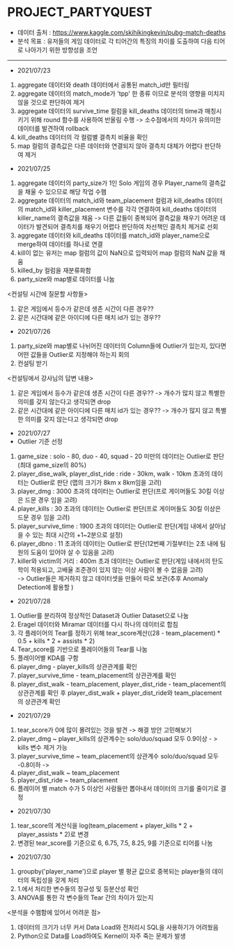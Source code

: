 # PROJECT_PARTYQUEST
- 데이터 출처 : https://www.kaggle.com/skihikingkevin/pubg-match-deaths
- 분석 목표 : 유저들의 게임 데이터로 각 티어간의 특징의 차이를 도출하여 다음 티어로 나아가기 위한 방향성을 조언
---
- 2021/07/23
1. aggregate 데이터와 death 데이터에서 공통된 match_id만 필터링
2. aggregate 데이터의 match_mode가 'tpp' 한 종류 이므로 분석의 영향을 미치지 않을 것으로 판단하여 제거
3. aggregate 데이터의 survive_time 컬럼을 kill_deaths 데이터의 time과 매칭시키기 위해 round 함수를 사용하여 반올림 수행 -> 소수점에서의 차이가 유의미한 데이터를 발견하여 rollback
4. kill_deaths 데이터의 각 컬럼별 결측치 비율을 확인 
5. map 컬럼의 결측값은 다른 데이터와 연결되지 않아 결측치 대체가 어렵다 판단하여 제거

- 2021/07/25
1. aggregate 데이터의 party_size가 1인 Solo 게임의 경우 Player_name의 결측값을 채울 수 있으므로 해당 작업 수햄
2. aggregate 데이터의 match_id와 team_placement 컬럼과 kill_deaths 데이터의 match_id와 killer_placement 변수를 각각 연결하여 kill_deaths 데이터의 killer_name의 결측값을 채움
-> 다른 값들이 중복되어 결측값을 채우기 어려운 데이터가 발견되어 결측치를 채우기 어렵다 판단하여 차선책인 결측치 제거로 선회
3. aggregate 데이터와 kill_deaths 데이터를 match_id와 player_name으로 merge하여 데이터를 하나로 연결
4. kill이 없는 유저는 map 컬럼의 값이 NaN으로 입력되어 map 컬럼의 NaN 값을 채움
5. killed_by 컬럼을 재분류화함
6. party_size와 map별로 데이터를 나눔

<컨설팅 시간에 질문할 사항들>
1. 같은 게임에서 등수가 같은데 생존 시간이 다른 경우??
2. 같은 시간대에 같은 아이디에 다른 매치 id가 있는 경우??   

- 2021/07/26
1. party_size와 map별로 나뉘어진 데이터의 Column들에 Outlier가 있는지, 있다면 어떤 값들을 Outlier로 지정해야 하는지 회의
2. 컨설팅 받기   

<컨설팅에서 강사님의 답변 내용>
1. 같은 게임에서 등수가 같은데 생존 시간이 다른 경우?? -> 개수가 많지 않고 특별한 의미를 갖지 않는다고 생각되면 drop
2. 같은 시간대에 같은 아이디에 다른 매치 id가 있는 경우?? -> 개수가 많지 않고 특별한 의미를 갖지 않는다고 생각되면 drop

- 2021/07/27
- Outlier 기준 선정
1. game_size : solo - 80, duo - 40, squad - 20 미만의 데이터는 Outlier로 판단(최대 game_size의 80%)
2. player_dise_walk, player_dist_ride : ride - 30km, walk - 10km 초과의 데이터는 Outlier로 판단 (맵의 크기가 8km x 8km임을 고려)
3. player_dmg : 3000 초과의 데이터는 Outlier로 판단(프로 게이머들도 30킬 이상은 드문 경우 임을 고려)
4. player_kills : 30 초과의 데이터는 Outlier로 판단(프로 게이머들도 30킬 이상은 드문 경우 임을 고려)
5. player_survive_time : 1900 초과의 데이터는 Outlier로 판단(게임 내에서 살아남을 수 있는 최대 시간의 +1~2분으로 설정)
6. player_dbno : 11 초과의 데이터는 Outlier로 판단(12번째 기절부터는 2초 내에 팀원의 도움이 있어야 살 수 있음을 고려)
7. killer와 victim의 거리 : 400m 초과 데이터는 Outlier로 판단(게임 내에서의 탄도학이 적용되고, 고배율 조준경이 있지 않는 이상 사람이 볼 수 없음을 고려)   
-> Outlier들은 제거하지 않고 데이터셋을 만들어 따로 보관(추후 Anomaly Detection에 활용할 )

- 2021/07/28
1. Outlier를 분리하여 정상적인 Dataset과 Outlier Dataset으로 나눔
2. Eragel 데이터와 Miramar 데이터를 다시 하나의 데이터로 합침
3. 각 플레이어의 Tear를 정하기 위해 tear_score계산((28 - team_placement) * 0.5 + kills * 2 + assists * 2)
4. Tear_score를 기반으로 플레이어들의 Tear를 나눔
5. 플레이어별 KDA를 구함
6. player_dmg - player_kills의 상관관계를 확인
7. player_survive_time - team_placement의 상관관계를 확인
8. player_dist_walk - team_placement, player_dist_ride - team_placement의 상관관계를 확인 후 player_dist_walk + player_dist_ride와 team_placement의 상관관계 확인

- 2021/07/29
1. tear_score가 0에 많이 몰려있는 것을 발견 -> 해결 방안 고민해보기
2. player_dmg ~ player_kills의 상관계수는 solo/duo/squad 모두 0.9이상 - > kills 변수 제거 가능
3. player_survive_time ~ team_placement의 상관계수 solo/duo/squad 모두 -0.8이하 -> 
4. player_dist_walk ~ team_placement
5. player_dist_ride ~ team_placement
6. 플레이어 별 match 수가 5 이상인 사람들만 뽑아내서 데이터의 크기를 줄이기로 결정

- 2021/07/30
1. tear_score의 계산식을 log(team_placement + player_kills * 2 + player_assists * 2)로 변경
2. 변경된 tear_score를 기준으로 6, 6.75, 7.5, 8.25, 9를 기준으로 티어를 나눔

- 2021/07/30
1. groupby('player_name')으로 player 별 평균 값으로 중복되는 player들의 데이터의 독립성을 갖게 처리
2. 1.에서 처리한 변수들의 정규성 및 등분산성 확인
3. ANOVA를 통한 각 변수들의 Tear 간의 차이가 있는지 

<분석을 수햄함에 있어서 어려운 점>
1. 데이터의 크기가 너무 커서 Data Load와 전처리시 SQL을 사용하기가 어려웠음
2. Python으로 Data를 Load하여도 Kernel이 자주 죽는 문제가 발생
